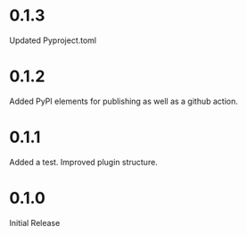 # 0.1.3

Updated Pyproject.toml

# 0.1.2

Added PyPI elements for publishing as well as a github action.

# 0.1.1

Added a test. Improved plugin structure.

# 0.1.0

Initial Release
